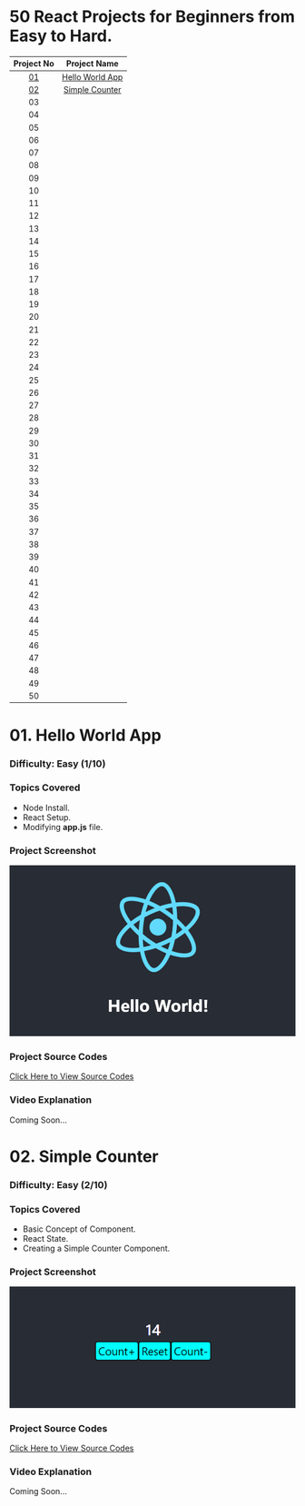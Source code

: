 # 50 React Projects for Beginners from Easy to Hard.

| **Project No** | **Project Name**  |
|:-------:|:------------:|
|    [01](#01-hello-world-app)    | [Hello World App](#01-hello-world-app) |
|    [02](#02-simple-counter)    |   [Simple Counter](#02-simple-counter)           |
|    03    |              |
|    04    |              |
|    05    |              |
|    06    |              |
|    07    |              |
|    08    |              |
|    09    |              |
|    10   |              |
|    11   |              |
|    12   |              |
|    13   |              |
|    14   |              |
|    15   |              |
|    16   |              |
|    17   |              |
|    18   |              |
|    19   |              |
|    20   |              |
|    21   |              |
|    22   |              |
|    23   |              |
|    24   |              |
|    25   |              |
|    26   |              |
|    27   |              |
|    28   |              |
|    29   |              |
|    30   |              |
|    31   |              |
|    32   |              |
|    33   |              |
|    34   |              |
|    35   |              |
|    36   |              |
|    37   |              |
|    38   |              |
|    39   |              |
|    40   |              |
|    41   |              |
|    42   |              |
|    43   |              |
|    44   |              |
|    45   |              |
|    46   |              |
|    47   |              |
|    48   |              |
|    49   |              |
|    50   |              |


# 01. Hello World App
### Difficulty: Easy (1/10)
### Topics Covered
- Node Install.
- React Setup.
- Modifying **app.js** file.

### Project Screenshot
![Hello World App](./01-hello-world-app/images/hello-world.png)

### Project Source Codes
[Click Here to View Source Codes](01-hello-world-app/)

### Video Explanation
Coming Soon...

# 02. Simple Counter
### Difficulty: Easy (2/10)
### Topics Covered
- Basic Concept of Component.
- React State.
- Creating a Simple Counter Component.

### Project Screenshot
![Hello World App](./02-simple-counter/images/simple-counter.png)

### Project Source Codes
[Click Here to View Source Codes](./02-simple-counter/)

### Video Explanation
Coming Soon...
